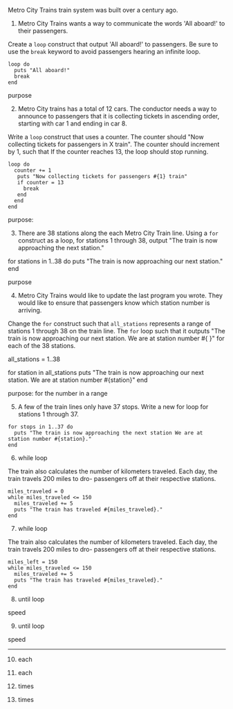 Metro City Trains train system was built over a century ago. 


1. Metro City Trains wants a way to communicate the words 'All aboard!' to their passengers. 

Create a `loop` construct that output 'All aboard!' to passengers. Be sure to use the `break` keyword to avoid passengers hearing an infinite loop. 


```
loop do 
  puts "All aboard!"
  break 
end 
```

purpose 


2. Metro City trains has a total of 12 cars. The conductor needs a way to announce to passengers that it is collecting tickets in ascending order, starting with car 1 and ending in car 8.

Write a `loop` construct that uses a counter. The counter should "Now collecting tickets for passengers in X train". The counter should increment by 1, such that  If the counter reaches 13, the loop should stop running.  

```
loop do 
  counter += 1
   puts "Now collecting tickets for passengers #{1} train"
   if counter = 13
     break
   end
  end 
end 
```

purpose:



3. There are 38 stations along the each Metro City Train line. Using a `for` construct as a loop, for stations 1 through 38, output "The train is now approaching the next station."


for stations in 1..38 do
  puts "The train is now approaching our next station."
end


purpose 



4. Metro City Trains would like to update the last program you wrote. They would like to ensure that passengers know which station number is arriving. 

Change the `for` construct such that `all_stations` represents a range of stations 1 through 38 on the train line. The `for` loop such that it outputs "The train is now approaching our next station. We are at station number #{ }" for each of the 38 stations. 

all_stations = 1..38
 
for station in all_stations 
    puts "The train is now approaching our next station. We are at station number #{station}" 
end


purpose: for the number in a range 


5. A few of the train lines only have 37 stops. Write a new for loop for stations 1 through 37. 

```
for stops in 1..37 do
  puts "The train is now approaching the next station We are at station number #{station}."
end
```



6. while loop

The train also calculates the number of kilometers traveled. Each day, the train travels 200 miles to dro- passengers off at their respective stations. 

```
miles_traveled = 0
while miles_traveled <= 150
  miles_traveled += 5
  puts "The train has traveled #{miles_traveled}."
end
```


7. while loop 

The train also calculates the number of kilometers traveled. Each day, the train travels 200 miles to dro- passengers off at their respective stations. 

```
miles_left = 150
while miles_traveled <= 150
  miles_traveled += 5
  puts "The train has traveled #{miles_traveled}."
end
```


8. until loop


speed



9. until loop 


speed



--- 


10. each 




11. each




12. times




13. times 




